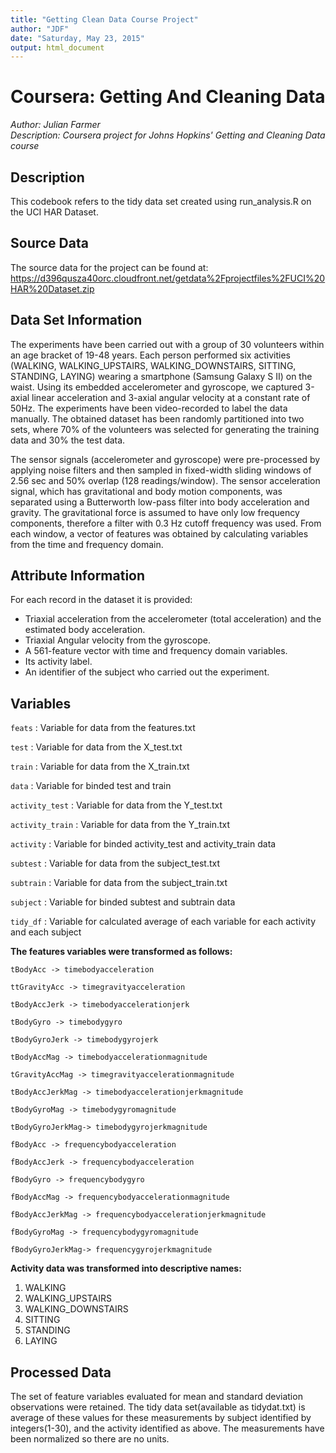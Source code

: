 ```yaml
---
title: "Getting Clean Data Course Project"
author: "JDF"
date: "Saturday, May 23, 2015"
output: html_document
---
```

Coursera: Getting And Cleaning Data  
====================================
*Author: Julian Farmer*  
*Description: Coursera project for Johns Hopkins' Getting and Cleaning Data course*  

Description
-----------
This codebook refers to the tidy data set created using run_analysis.R on the UCI HAR Dataset.  

Source Data
------------
The source data for the project can be found at:   <https://d396qusza40orc.cloudfront.net/getdata%2Fprojectfiles%2FUCI%20HAR%20Dataset.zip>  

Data Set Information
---------------------
The experiments have been carried out with a group of 30 volunteers within an age bracket of 19-48 years. Each person performed six activities (WALKING, WALKING_UPSTAIRS, WALKING_DOWNSTAIRS, SITTING, STANDING, LAYING) wearing a smartphone (Samsung Galaxy S II) on the waist. Using its embedded accelerometer and gyroscope, we captured 3-axial linear acceleration and 3-axial angular velocity at a constant rate of 50Hz. The experiments have been video-recorded to label the data manually. The obtained dataset has been randomly partitioned into two sets, where 70% of the volunteers was selected for generating the training data and 30% the test data.  

The sensor signals (accelerometer and gyroscope) were pre-processed by applying noise filters and then sampled in fixed-width sliding windows of 2.56 sec and 50% overlap (128 readings/window). The sensor acceleration signal, which has gravitational and body motion components, was separated using a Butterworth low-pass filter into body acceleration and gravity. The gravitational force is assumed to have only low frequency components, therefore a filter with 0.3 Hz cutoff frequency was used. From each window, a vector of features was obtained by calculating variables from the time and frequency domain.  

Attribute Information
----------------------
For each record in the dataset it is provided:

- Triaxial acceleration from the accelerometer (total acceleration) and the estimated body acceleration.
- Triaxial Angular velocity from the gyroscope.
- A 561-feature vector with time and frequency domain variables.
- Its activity label.
- An identifier of the subject who carried out the experiment.  

Variables
----------
`feats`          : Variable for data from the features.txt   

`test`           : Variable for data from the X_test.txt  

`train`          : Variable for data from the X_train.txt  

`data`           : Variable for binded test and train  

`activity_test`  : Variable for data from the Y_test.txt

`activity_train` : Variable for data from the Y_train.txt  

`activity`       : Variable for binded activity_test and activity_train data  

`subtest`        : Variable for data from the subject_test.txt  
 
`subtrain`       : Variable for data from the subject_train.txt  

`subject`        : Variable for binded subtest and subtrain data

`tidy_df`        : Variable for calculated average of each variable for each activity and each subject  

**The features variables were transformed as follows:**  

`tBodyAcc -> timebodyacceleration`   

`ttGravityAcc -> timegravityacceleration`   

`tBodyAccJerk -> timebodyaccelerationjerk`     

`tBodyGyro -> timebodygyro`  

`tBodyGyroJerk -> timebodygyrojerk`  

`tBodyAccMag -> timebodyaccelerationmagnitude`  

`tGravityAccMag -> timegravityaccelerationmagnitude`  

`tBodyAccJerkMag -> timebodyaccelerationjerkmagnitude`  

`tBodyGyroMag -> timebodygyromagnitude`  

`tBodyGyroJerkMag-> timebodygyrojerkmagnitude`  

`fBodyAcc -> frequencybodyacceleration`  

`fBodyAccJerk -> frequencybodyacceleration`  

`fBodyGyro -> frequencybodygyro`  

`fBodyAccMag -> frequencybodyaccelerationmagnitude`  

`fBodyAccJerkMag -> frequencybodyaccelerationjerkmagnitude`  

`fBodyGyroMag -> frequencybodygyromagnitude`  

`fBodyGyroJerkMag-> frequencygyrojerkmagnitude`  


**Activity data was transformed into descriptive names:**

1. WALKING  
2. WALKING_UPSTAIRS  
3. WALKING_DOWNSTAIRS   
4. SITTING   
5. STANDING   
6. LAYING  

Processed Data
---------------
The set of feature variables evaluated for mean and standard deviation observations were retained. The tidy data set(available as tidydat.txt) is average of these values for these measurements by subject identified by integers(1-30), and the activity identified as above. The measurements have been normalized so there are no units.

